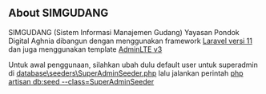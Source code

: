## About SIMGUDANG

SIMGUDANG (Sistem Informasi Manajemen Gudang) Yayasan Pondok Digital Aghnia dibangun dengan menggunakan framework [Laravel versi 11](https://laravel.com/docs/11.x) dan juga menggunakan template [AdminLTE v3](https://jeroennoten.github.io/Laravel-AdminLTE/)

Untuk awal penggunaan, silahkan ubah dulu default user untuk superadmin di <ins>database\seeders\SuperAdminSeeder.php</ins> lalu jalankan perintah <ins>php artisan db:seed --class=SuperAdminSeeder</ins>